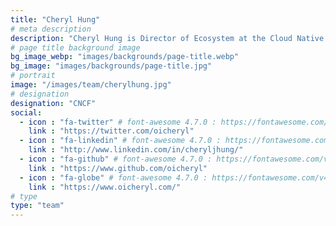 ```yaml
---
title: "Cheryl Hung"
# meta description
description: "Cheryl Hung is Director of Ecosystem at the Cloud Native Computing Foundation, a non-profit under the Linux Foundation which hosts open source projects including Kubernetes, Prometheus and Envoy."
# page title background image
bg_image_webp: "images/backgrounds/page-title.webp"
bg_image: "images/backgrounds/page-title.jpg"
# portrait
image: "/images/team/cherylhung.jpg"
# designation
designation: "CNCF"
social:
  - icon : "fa-twitter" # font-awesome 4.7.0 : https://fontawesome.com/v4.7.0/icons/
    link : "https://twitter.com/oicheryl"
  - icon : "fa-linkedin" # font-awesome 4.7.0 : https://fontawesome.com/v4.7.0/icons/
    link : "http://www.linkedin.com/in/cheryljhung/"
  - icon : "fa-github" # font-awesome 4.7.0 : https://fontawesome.com/v4.7.0/icons/
    link : "https://www.github.com/oicheryl"
  - icon : "fa-globe" # font-awesome 4.7.0 : https://fontawesome.com/v4.7.0/icons/
    link : "https://www.oicheryl.com/"
# type  
type: "team"
---
```


